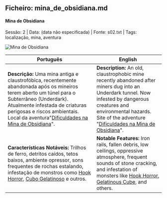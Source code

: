 ﻿## Ficheiro: mina_de_obsidiana.md

#### Mina de Obsidiana

Sessão: 2 | Data: (data não especificada) | Fonte: s02.txt | Tags: localização, mina, aventura

![Mina de Obsidiana](assets/location/location_blank.png)

| Português                                                                                                                                                                                                                                                                                                                  | English                                                                                                                                                                                                                                                                                  |
| -------------------------------------------------------------------------------------------------------------------------------------------------------------------------------------------------------------------------------------------------------------------------------------------------------------------------- | ---------------------------------------------------------------------------------------------------------------------------------------------------------------------------------------------------------------------------------------------------------------------------------------- |
| **Descrição:** Uma mina antiga e claustrofóbica, recentemente abandonada após os mineiros terem aberto um túnel para o Subterrâneo (Underdark). Atualmente infestada de criaturas perigosas e riscos ambientais. Local da aventura"[Dificuldades na Mina de Obsidiana](s02_dificuldades_na_mina_de_obsidiana_summary.md)". | **Description:** An old, claustrophobic mine recently abandoned after miners dug into an Underdark tunnel. Now infested by dangerous creatures and environmental hazards. Site of the adventure "[Dificuldades na Mina de Obsidiana](s02_dificuldades_na_mina_de_obsidiana_summary.md)". |
| **Características Notáveis:** Trilhos de ferro, detritos caídos, tetos baixos, ambiente opressor, sons frequentes de rochas estalando, infestação de monstros como [Hook Horror](hook_horror.md), [Cubo Gelatinoso](gelatinous_cube.md) e outros.                                                                          | **Notable Features:** Iron rails, fallen debris, low ceilings, oppressive atmosphere, frequent sounds of stone cracking, and infestation of monsters like [Hook Horror](hook_horror.md), [Gelatinous Cube](gelatinous_cube.md), and others.                                              |




















